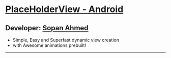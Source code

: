 # [ PlaceHolderView - Android][published url]
## Developer: [Sopan Ahmed][instructor url]

 * Simple, Easy and Superfast dynamic view creation
 * with Awesome animations prebuilt!
------

[published url]: https://github.com/gitproject09/placeHolderViewAndroid
[instructor url]: https://github.com/gitproject09